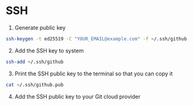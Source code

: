 # SSH

1. Generate public key

```bash
ssh-keygen -t ed25519 -C "YOUR_EMAIL@example.com" -f ~/.ssh/github
```

2. Add the SSH key to system

```bash
ssh-add ~/.ssh/github
```

3. Print the SSH public key to the terminal so that you can copy it

```bash
cat ~/.ssh/github.pub
```

4. Add the SSH public key to your Git cloud provider
